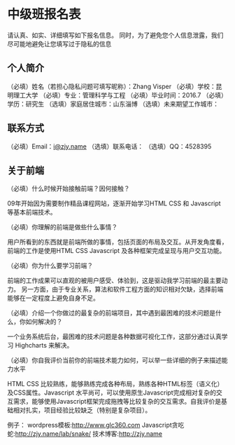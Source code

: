 # 中级班报名表

请认真、如实、详细填写如下报名信息。
同时，为了避免您个人信息泄露，我们尽可能地避免让您填写过于隐私的信息

## 个人简介

（必填）姓名（若担心隐私问题可填写昵称）：Zhang Visper
（必填）学校：昆明理工大学
（必填）专业：管理科学与工程
（必填）毕业时间：2016.7
（必填）学历：研究生
（选填）家庭居住城市：山东淄博
（选填）未来期望工作城市：

## 联系方式

（必填）Email：i@zjy.name
（选填）联系电话：
（选填）QQ：4528395

## 关于前端

（必填）什么时候开始接触前端？因何接触？
  
09年开始因为需要制作精品课程网站，逐渐开始学习HTML CSS 和 Javascript 等基本前端技术。
  
（必填）你理解的前端是做些什么事情？
  
用户所看到的东西就是前端所做的事情，包括页面的布局及交互。从开发角度看，前端的工作是使用HTML CSS Javascript 及各种框架完成呈现与用户交互功能。
  
（必填）你为什么要学习前端？
  
前端的工作成果可以直观的被用户感受、体验到，这是驱动我学习前端的最主要动力。
另一方面，由于专业关系，算法和软件工程方面的知识相对欠缺，选择前端能够在一定程度上避免自身不足。
  
（必填）介绍一个你做过的最复杂的前端项目，其中遇到最困难的技术问题是什么，你如何解决的？
  
一个业务系统后台，最困难的技术问题是各种数据可视化工作，这部分通过认真学习 Highcharts 来解决。
  
（必填）你自我评价当前你的前端技术能力如何，可以举一些详细的例子来描述能力水平
  
HTML CSS 比较熟练，能够熟练完成各种布局，熟练各种HTML标签（语义化）及CSS属性。Javascript 水平尚可，可以使用原生Javascript完成相对复杂的交互需求，能够使用Javascript框架完成拖拽等比较复杂的交互需求。自我评价是基础相对扎实，项目经验比较缺乏（特别是复杂项目）。

例子：	wordpress模板:http://www.glc360.com
		Javascript贪吃蛇:http://zjy.name/lab/snake/
		技术博客:http://zjy.name